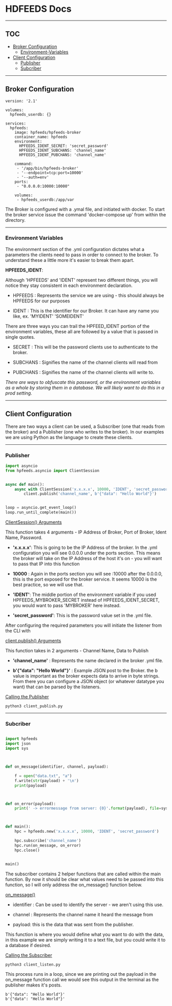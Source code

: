 # HDFEEDS Docs 


***

## TOC

* [Broker Configuration](##broker-configuration)
    * [Environment-Variables](###environment-variables)
* [Client Configuration](##client-configuration)
    * [Publisher](###publisher)
    * [Subcriber](###subcriber)

***


## Broker Configuration 

```
version: '2.1'

volumes:
  hpfeeds_userdb: {}

services:
  hpfeeds:
    image: hpfeeds/hpfeeds-broker
    container_name: hpfeeds
    environment:
      HPFEEDS_IDENT_SECRET: 'secret_password'
      HPFEEDS_IDENT_SUBCHANS: 'channel_name'
      HPFEEDS_IDENT_PUBCHANS: 'channel_name'
   
    command:
     - '/app/bin/hpfeeds-broker'
     - '--endpoint=tcp:port=10000'
     - '--auth=env'
    ports:
     - "0.0.0.0:10000:10000"
    
    volumes:
     - hpfeeds_userdb:/app/var

```

The Broker is configured with a .ymal file, and initiated with docker. To start the broker service issue the command 'docker-compose up' from within the directory. 

***

### Environment Variables 

The environment section of the .yml configuration dictates what a parameters the clients need to pass in order to connect to the broker. To understand these a little more it's easier to break them apart. 



**HPFEEDS_IDENT**:

Although 'HPFEEDS' and 'IDENT' represent two different things, you will notice they stay consistent in each environment declaration. 


- HPFEEDS : Represents the service we are using - this should always be HPFEEDS for our purposes

- IDENT : This is the identifier for our Broker. It can have any name you like, ex.  'MYIDENT' 'SOMEIDENT' 


There are three ways you can trail the HPFEED_IDENT portion of the environment variables, these all are followed by a value that is passed in single quotes. 

- SECRET : This will be the password clients use to authenticate to the broker. 

- SUBCHANS : Signifies the name of the channel clients will read from

- PUBCHANS : Signifies the name of the channel clients will write to. 



*There are ways to obfuscate  this password, or the environment variables as a whole by storing them in a database. We will likely want to do this in a prod setting.*  



****

## Client Configuration

There are two ways a client can be used, a Subscriber (one that reads from the broker) and a Publisher (one who writes to the broker). In our examples we are using Python as the language to create these clients.

***

### Publisher 

```python
import asyncio
from hpfeeds.asyncio import ClientSession


async def main():
    async with ClientSession('x.x.x.x', 10000, 'IDENT', 'secret_password') as client:
        client.publish('channel_name', b'{"data": "Hello World"}')


loop = asyncio.get_event_loop()
loop.run_until_complete(main())

```

<ins>ClientSession() Arguments</ins>

This function takes 4 arguments  - IP Address of Broker, Port of Broker, Ident Name, Password. 

- **'x.x.x.x'**: This is going to be the IP Address of the broker. In the .yml configuration you will see 0.0.0.0 under the ports section. This means the broker will take on the IP Address of the host it's on - you will want to pass that IP into this function

- **10000** : Again in the ports section you will see :10000 after the 0.0.0.0, this is the port exposed for the broker service. It seems 10000 is the best practice, so we will use that. 

- **'IDENT'**: The middle portion of the environment variable  if you used HPFEEDS_MYBROKER_SECRET instead of HPFEEDS_IDENT_SECRET, you would want to pass 'MYBROKER' here instead. 

- **'secret_password'**: This is the password value set in the .yml file. 

After configuring the required parameters you will initiate  the listener  from the CLI with 

<ins>client.publish() Arguments</ins>

This function  takes in 2 arguments - Channel Name, Data to Publish

- **'channel_name'** : Represents the name declared in the broker .yml file. 

- **b'{"data": "Hello World"}'** : Example JSON post to the Broker. the b value is important as the broker expects data to arrive in byte strings. From there you can configure a JSON object (or whatever datatype you want) that can be parsed by the listeners. 

<ins>Calling the Publisher </ins>



```
python3 client_publish.py
```

***

### Subcriber  


```python

import hpfeeds
import json
import sys



def on_message(identifier, channel, payload):

    f = open("data.txt", "a")
    f.write(str(payload) + '\n')
    print(payload)



def on_error(payload):
    print(' -> errormessage from server: {0}'.format(payload), file=sys.stderr)



def main():
    hpc = hpfeeds.new('x.x.x.x', 10000, 'IDENT', 'secret_password')

    hpc.subscribe('channel_name')
    hpc.run(on_message, on_error)
    hpc.close()


main()

```

The subscriber  contains 2 helper functions that are called within the main function. By now it should be clear what values need to be passed into this function, so I will only address the on_message() function below. 

<ins>on_message()</ins>

- identifier : Can be used to identify the server - we aren't using this use. 

- channel : Represents the channel name it heard the message from 

- payload: this is the data that was sent from the publisher. 

This function is where you would define what you want to do with the data, in this example we are simply writing it to a text file, but you could write it to a database if desired. 

<ins>Calling the Subscriber </ins>

```
python3 client_listen.py
```

This process runs in a loop, since we are printing out the payload in the on_message function call we would see this output in the terminal as the publisher makes it's posts. 

```
b'{"data": "Hello World"}'
b'{"data": "Hello World"}'
```